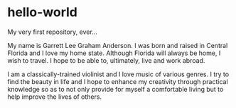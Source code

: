 hello-world
===========

My very first repository, ever...

My name is Garrett Lee Graham Anderson. I was born and raised in Central Florida and I love my home state. Although Florida will always be home, I wish to travel. I hope to be able to, ultimately, live and work abroad. 

I am a classically-trained violinist and I love music of various genres. I try to find the beauty in life and I hope to enhance my creativity through practical knowledge so as to not only provide for myself a comfortable living but to help improve the lives of others.
